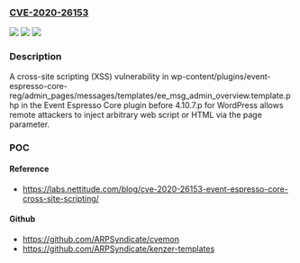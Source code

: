 ### [CVE-2020-26153](https://cve.mitre.org/cgi-bin/cvename.cgi?name=CVE-2020-26153)
![](https://img.shields.io/static/v1?label=Product&message=n%2Fa&color=blue)
![](https://img.shields.io/static/v1?label=Version&message=n%2Fa&color=blue)
![](https://img.shields.io/static/v1?label=Vulnerability&message=n%2Fa&color=brighgreen)

### Description

A cross-site scripting (XSS) vulnerability in wp-content/plugins/event-espresso-core-reg/admin_pages/messages/templates/ee_msg_admin_overview.template.php in the Event Espresso Core plugin before 4.10.7.p for WordPress allows remote attackers to inject arbitrary web script or HTML via the page parameter.

### POC

#### Reference
- https://labs.nettitude.com/blog/cve-2020-26153-event-espresso-core-cross-site-scripting/

#### Github
- https://github.com/ARPSyndicate/cvemon
- https://github.com/ARPSyndicate/kenzer-templates

